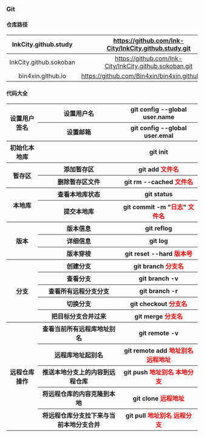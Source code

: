 ### Git

#### 仓库路径

|  InkCity.github.study  |  https://github.com/Ink-City/InkCity.github.study.git  |
| :--------------------: | :----------------------------------------------------: |
| InkCity.github.sokoban | https://github.com/Ink-City/InkCity.github.sokoban.git |
|   bin4xin.github.io    |    https://github.com/Bin4xin/bin4xin.github.io.git    |

#### 代码大全

<table>
	<tr align="center">
		<th rowspan = "2">设置用户签名</th>
		<th>设置用户名</th>
		<th>git config --global user.name</th>
	</tr>
	<tr align="center">
		<th>设置邮箱</th>
		<th>git config --global user.emal</th>
	</tr>
	<tr align="center">
		<th>初始化本地库</th>
		<th></th>
		<th>git init</th>
	</tr>
	<tr align="center">
		<th rowspan = "2">暂存区</th>
		<th>添加暂存区</th>
		<th>git add <font color = "red">文件名</font></th>
	</tr>
	<tr align="center">
		<th>删除暂存区文件</th>
		<th>git rm --cached <font color = "red">文件名</font></th>
	</tr>
	<tr align="center">
		<th rowspan = "2">本地库</th>
		<th>查看本地库状态</th>
		<th>git status</th>
	</tr>
	<tr align="center">
		<th>提交本地库</th>
		<th>git commit -m "<font color = "red">日志</font>" <font color = "red">文件名</font></th>
	</tr>
	</tr>
	<tr align="center">
		<th rowspan = "3">版本</th>
		<th>版本信息</th>
		<th>git reflog</th>
	</tr>
	<tr align="center">
		<th>详细信息</th>
		<th>git log</th>
	</tr>
	<tr align="center">
		<th>版本穿梭</th>
		<th>git reset --hard <font color = "red">版本号</font></th>
	</tr>
	<tr align="center">
		<th rowspan = "5">分支</th>
		<th>创建分支</th>
		<th>git branch <font color = "red">分支名</font></th>
	</tr>
	<tr align="center">
		<th>查看分支</th>
		<th>git branch -v</th>
	</tr>
	<tr align="center">
		<th>查看所有远程分支分支</th>
		<th>git branch -r</th>
	</tr>
	<tr align="center">
		<th>切换分支</th>
		<th>git checkout <font color = "red">分支名</font></th>
	</tr>
	<tr align="center">
		<th>把目标分支合并过来</th>
		<th>git merge <font color = "red">分支名</font></th>
	</tr>
	<tr align="center">
		<th rowspan = "5">远程仓库操作</th>
		<th>查看当前所有远程库地址别名</th>
		<th>git remote -v</th>
	</tr>
	<tr align="center">
		<th>远程库地址起别名</th>
		<th>git remote add <font color = "red">地址别名</font> <font color = "red">远程地址</font></th>
	</tr>
	<tr align="center">
		<th>推送本地分支上的内容到远程仓库</th>
		<th>git push <font color = "red">地址别名</font> <font color = "red">本地分支</font></th>
	</tr>
	<tr align="center">
		<th>将远程仓库的内容克隆到本地</th>
		<th>git clone <font color = "red">远程地址</font></th>
	</tr>
	<tr align="center">
		<th>将远程仓库分支拉下来与当前本地分支合并</th>
		<th>git pull <font color = "red">地址别名</font> <font color = "red">远程分支</font></th>
	</tr>
</table>


